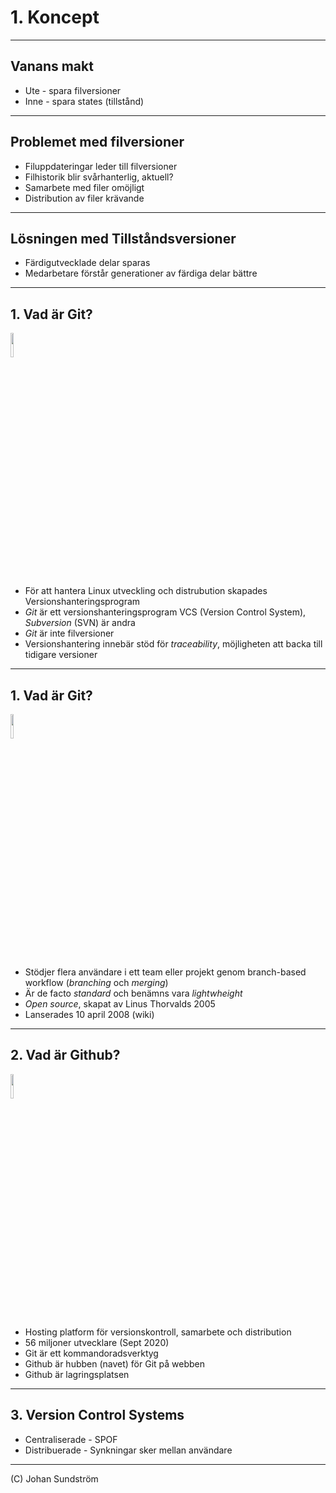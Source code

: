 # 1. Koncept

---

## Vanans makt

* Ute - spara filversioner
* Inne - spara states (tillstånd)

---

## Problemet med filversioner

* Filuppdateringar leder till filversioner
* Filhistorik blir svårhanterlig, aktuell?
* Samarbete med filer omöjligt
* Distribution av filer krävande

---

## Lösningen med Tillståndsversioner

* Färdigutvecklade delar sparas
* Medarbetare förstår generationer av färdiga delar bättre

---

## 1. Vad är Git?

<img src="https://git-scm.com/images/logos/downloads/Git-Logo-2Color.png" width="10%" height="10%" />

* För att hantera Linux utveckling och distrubution skapades Versionshanteringsprogram
* _Git_ är ett versionshanteringsprogram VCS (Version Control System), _Subversion_ (SVN) är andra
* _Git_ är inte filversioner
* Versionshantering innebär stöd för _traceability_, möjligheten att backa till tidigare versioner

---

## 1. Vad är Git?

<img src="https://git-scm.com/images/logos/downloads/Git-Logo-2Color.png" width="10%" height="10%" />

* Stödjer flera användare i ett team eller projekt genom branch-based workflow (_branching_ och _merging_)
* Är de facto _standard_ och benämns vara _lightwheight_
* _Open source_, skapat av Linus Thorvalds 2005
* Lanserades 10 april 2008 (wiki)

---

## 2. Vad är Github?

<img src="https://github.githubassets.com/images/modules/logos_page/Octocat.png" width="10%" height="10%" />

* Hosting platform för versionskontroll, samarbete och distribution
* 56 miljoner utvecklare (Sept 2020)
* Git är ett kommandoradsverktyg
* Github är hubben (navet) för Git på webben
* Github är lagringsplatsen

---

## 3. Version Control Systems

* Centraliserade - SPOF
* Distribuerade - Synkningar sker mellan användare

--- 

(C) Johan Sundström
